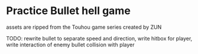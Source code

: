 # Practice Bullet hell game

assets are ripped from the Touhou game series created by ZUN

TODO: rewrite bullet to separate speed and direction, write hitbox for player, write interaction of enemy bullet collision with player